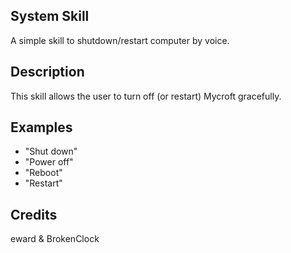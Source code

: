 ## System Skill
A simple skill to shutdown/restart computer by voice.

## Description
This skill allows the user to turn off (or restart) Mycroft gracefully.

## Examples
 - "Shut down"
 - "Power off"
 - "Reboot"
 - "Restart"

## Credits
eward & BrokenClock



